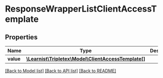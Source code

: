 # ResponseWrapperListClientAccessTemplate

## Properties
Name | Type | Description | Notes
------------ | ------------- | ------------- | -------------
**value** | [**\Learnist\Tripletex\Model\ClientAccessTemplate[]**](ClientAccessTemplate.md) |  | [optional] 

[[Back to Model list]](../../README.md#documentation-for-models) [[Back to API list]](../../README.md#documentation-for-api-endpoints) [[Back to README]](../../README.md)

